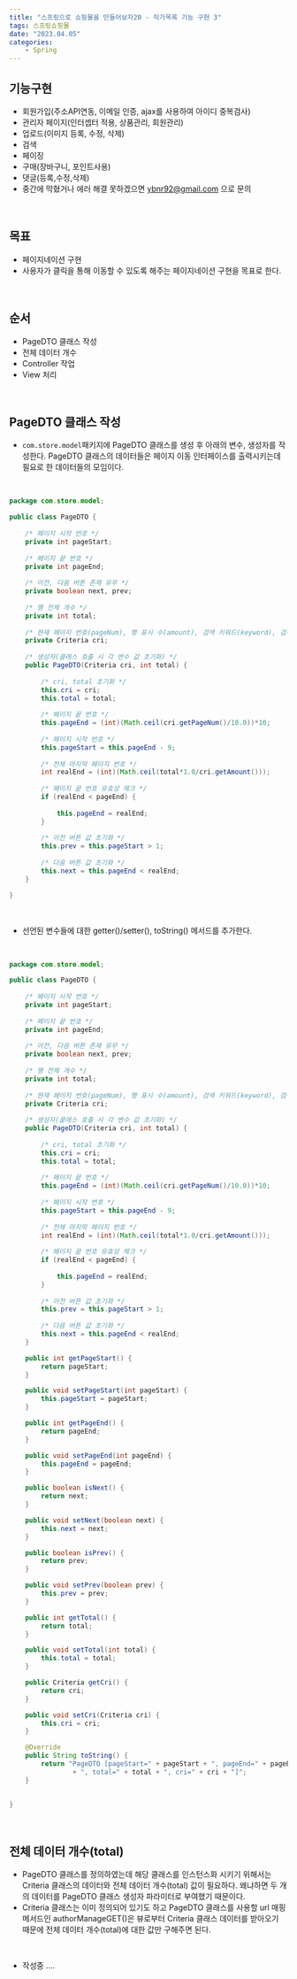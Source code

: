 ```yaml
---
title: "스프링으로 쇼핑몰을 만들어보자20 - 작가목록 기능 구현 3"
tags: 스프링쇼핑몰
date: "2023.04.05"
categories: 
    - Spring
---
```


## 기능구현
- 회원가입(주소API연동, 이메일 인증, ajax를 사용하여 아이디 중복검사)
- 관리자 페이지(인터셉터 적용, 상품관리, 회원관리)
- 업로드(이미지 등록, 수정, 삭제)
- 검색
- 페이징
- 구매(장바구니, 포인트사용)
- 댓글(등록,수정,삭제)
- 중간에 막혔거나 에러 해결 못하겠으면 ybnr92@gmail.com 으로 문의

<br>

## 목표
- 페이지네이션 구현
- 사용자가 클릭을 통해 이동할 수 있도록 해주는 페이지네이션 구현을 목표로 한다.

<br>

## 순서
- PageDTO 클래스 작성
- 전체 데이터 개수
- Controller 작업
- View 처리

<br>

## PageDTO 클래스 작성
- `com.store.model`패키지에 PageDTO 클래스를 생성 후 아래의 변수, 생성자를 작성한다. PageDTO 클래스의 데이터들은 페이지 이동 인터페이스를 출력시키는데 필요로 한 데이터들의 모임이다.

<br>

```java
package com.store.model;

public class PageDTO {
	
	/* 페이지 시작 번호 */
	private int pageStart;
	
	/* 페이지 끝 번호 */
	private int pageEnd;
	
	/* 이전, 다음 버튼 존재 유무 */
	private boolean next, prev;
	
	/* 행 전체 개수 */
	private int total;
	
	/* 현재 페이지 번호(pageNum), 행 표시 수(amount), 검색 키워드(keyword), 검색 종류(type) */
	private Criteria cri;
	
	/* 생성자(클래스 호출 시 각 변수 값 초기화) */
	public PageDTO(Criteria cri, int total) {
		
		/* cri, total 초기화 */
		this.cri = cri;
		this.total = total;
		
		/* 페이지 끝 번호 */
		this.pageEnd = (int)(Math.ceil(cri.getPageNum()/10.0))*10;
		
		/* 페이지 시작 번호 */
		this.pageStart = this.pageEnd - 9;
		
		/* 전체 마지막 페이지 번호 */
		int realEnd = (int)(Math.ceil(total*1.0/cri.getAmount()));
		
		/* 페이지 끝 번호 유효성 체크 */
		if (realEnd < pageEnd) {
			
			this.pageEnd = realEnd;
		}
		
		/* 이전 버튼 값 초기화 */
		this.prev = this.pageStart > 1;
		
		/* 다음 버튼 값 초기화 */
		this.next = this.pageEnd < realEnd;
	}

}

```

<br>

- 선언된 변수들에 대한 getter()/setter(), toString() 메서드를 추가한다.

<br>

```java
package com.store.model;

public class PageDTO {
	
	/* 페이지 시작 번호 */
	private int pageStart;
	
	/* 페이지 끝 번호 */
	private int pageEnd;
	
	/* 이전, 다음 버튼 존재 유무 */
	private boolean next, prev;
	
	/* 행 전체 개수 */
	private int total;
	
	/* 현재 페이지 번호(pageNum), 행 표시 수(amount), 검색 키워드(keyword), 검색 종류(type) */
	private Criteria cri;
	
	/* 생성자(클래스 호출 시 각 변수 값 초기화) */
	public PageDTO(Criteria cri, int total) {
		
		/* cri, total 초기화 */
		this.cri = cri;
		this.total = total;
		
		/* 페이지 끝 번호 */
		this.pageEnd = (int)(Math.ceil(cri.getPageNum()/10.0))*10;
		
		/* 페이지 시작 번호 */
		this.pageStart = this.pageEnd - 9;
		
		/* 전체 마지막 페이지 번호 */
		int realEnd = (int)(Math.ceil(total*1.0/cri.getAmount()));
		
		/* 페이지 끝 번호 유효성 체크 */
		if (realEnd < pageEnd) {
			
			this.pageEnd = realEnd;
		}
		
		/* 이전 버튼 값 초기화 */
		this.prev = this.pageStart > 1;
		
		/* 다음 버튼 값 초기화 */
		this.next = this.pageEnd < realEnd;
	}

	public int getPageStart() {
		return pageStart;
	}

	public void setPageStart(int pageStart) {
		this.pageStart = pageStart;
	}

	public int getPageEnd() {
		return pageEnd;
	}

	public void setPageEnd(int pageEnd) {
		this.pageEnd = pageEnd;
	}

	public boolean isNext() {
		return next;
	}

	public void setNext(boolean next) {
		this.next = next;
	}

	public boolean isPrev() {
		return prev;
	}

	public void setPrev(boolean prev) {
		this.prev = prev;
	}

	public int getTotal() {
		return total;
	}

	public void setTotal(int total) {
		this.total = total;
	}

	public Criteria getCri() {
		return cri;
	}

	public void setCri(Criteria cri) {
		this.cri = cri;
	}

	@Override
	public String toString() {
		return "PageDTO [pageStart=" + pageStart + ", pageEnd=" + pageEnd + ", next=" + next + ", prev=" + prev
				+ ", total=" + total + ", cri=" + cri + "]";
	}
	

}
```

<br>

## 전체 데이터 개수(total)
- PageDTO 클래스를 정의하였는데 해당 클래스를 인스턴스화 시키기 위해서는 Criteria 클래스의 데이터와 전체 데이터 개수(total) 값이 필요하다. 왜냐하면 두 개의 데이터를 PageDTO 클래스 생성자 파라미터로 부여했기 때문이다.
- Criteria 클래스는 이미 정의되어 있기도 하고 PageDTO 클래스를 사용할 url 매핑 메서드인 authorManageGET()은 뷰로부터 Criteria 클래스 데이터를 받아오기 때문에 전체 데이터 개수(total)에 대한 값만 구해주면 된다.

<br>

- 작성중 ....
